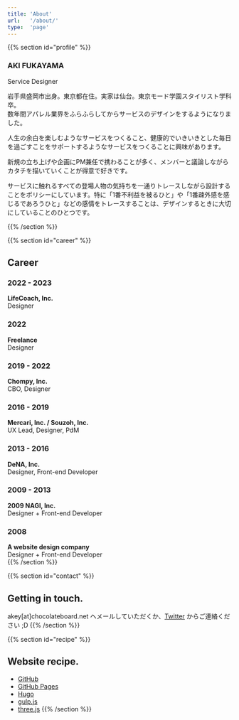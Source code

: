 ```yaml
---
title: 'About'
url:   '/about/'
type:  'page'
---
```


{{% section id="profile" %}}

### AKI FUKAYAMA
Service Designer  
  
岩手県盛岡市出身。東京都在住。実家は仙台。東京モード学園スタイリスト学科卒。  
数年間アパレル業界をふらふらしてからサービスのデザインをするようになりました。

人生の余白を楽しむようなサービスをつくること、健康的でいきいきとした毎日を過ごすことをサポートするようなサービスをつくることに興味があります。

新規の立ち上げや企画にPM兼任で携わることが多く、メンバーと議論しながらカタチを描いていくことが得意で好きです。

サービスに触れるすべての登場人物の気持ちを一通りトレースしながら設計することをポリシーにしています。特に「1番不利益を被るひと」や「1番疎外感を感じるであろうひと」などの感情をトレースすることは、デザインするときに大切にしていることのひとつです。

{{% /section %}}

{{% section id="career" %}}
## Career

### 2022 - 2023 
**LifeCoach, Inc.**  
Designer  

### 2022
**Freelance**  
Designer  

### 2019 - 2022
**Chompy, Inc.**  
CBO, Designer  

### 2016 - 2019
**Mercari, Inc. / Souzoh, Inc.**  
UX Lead, Designer, PdM  

### 2013 - 2016
**DeNA, Inc.**  
Designer, Front-end Developer  

### 2009 - 2013
**2009 NAGI, Inc.**  
Designer + Front-end Developer  
  
### 2008
**A website design company**  
Designer + Front-end Developer  
{{% /section %}}

{{% section id="contact" %}}
## Getting in touch.

akey[at]chocolateboard.net ヘメールしていただくか、[Twitter](https://twitter.com/urakey) からご連絡ください ;D
{{% /section %}}

{{% section id="recipe" %}}
## Website recipe.

- [GitHub](https://github.com/)
- [GitHub Pages](https://pages.github.com/)
- [Hugo](https://gohugo.io/)
- [gulp.js](http://gulpjs.com/)
- [three.js](https://threejs.org/)
{{% /section %}}
